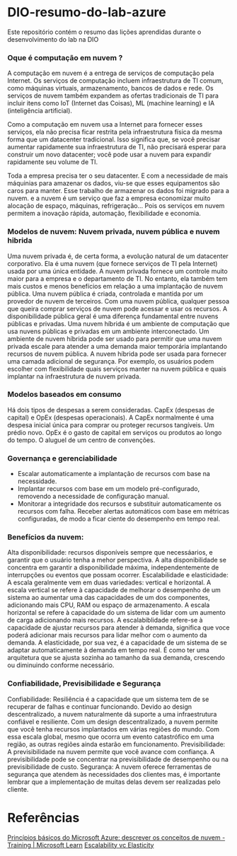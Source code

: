 # DIO-resumo-do-lab-azure
Este repositório contém o resumo das lições aprendidas durante o desenvolvimento do lab na DIO

### Oque é computação em nuvem ?
A computação em nuvem é a entrega de serviços de computação pela Internet. Os serviços de computação incluem infraestrutura de TI comum, como máquinas virtuais, armazenamento, bancos de dados e rede. Os serviços de nuvem também expandem as ofertas tradicionais de TI para incluir itens como IoT (Internet das Coisas), ML (machine learning) e IA (inteligência artificial).

Como a computação em nuvem usa a Internet para fornecer esses serviços, ela não precisa ficar restrita pela infraestrutura física da mesma forma que um datacenter tradicional. Isso significa que, se você precisar aumentar rapidamente sua infraestrutura de TI, não precisará esperar para construir um novo datacenter; você pode usar a nuvem para expandir rapidamente seu volume de TI.

Toda a empresa precisa ter o seu datacenter. E com a necessidade de mais máquinias para amazenar os dados, viu-se que esses equipamentos são caros para manter. Esse trabalho de armazenar os dados foi migrado para a nuvem. e a nuvem é um serviço que faz a empresa economizar muito alocação de espaço, máquinas, refrigeração... Pois os serviços em nuvem permitem a inovação rápida, automação, flexibilidade e economia. 

### Modelos de nuvem: Nuvem privada, nuvem pública e nuvem hibrida
Uma nuvem privada é, de certa forma, a evolução natural de um datacenter corporativo. Ela é uma nuvem (que fornece serviços de TI pela Internet) usada por uma única entidade. A nuvem privada fornece um controle muito maior para a empresa e o departamento de TI. No entanto, ela também tem mais custos e menos benefícios em relação a uma implantação de nuvem pública. 
Uma nuvem pública é criada, controlada e mantida por um provedor de nuvem de terceiros. Com uma nuvem pública, qualquer pessoa que queira comprar serviços de nuvem pode acessar e usar os recursos. A disponibilidade pública geral é uma diferença fundamental entre nuvens públicas e privadas.
Uma nuvem híbrida é um ambiente de computação que usa nuvens públicas e privadas em um ambiente interconectado. Um ambiente de nuvem híbrida pode ser usado para permitir que uma nuvem privada escale para atender a uma demanda maior temporária implantando recursos de nuvem pública. A nuvem híbrida pode ser usada para fornecer uma camada adicional de segurança. Por exemplo, os usuários podem escolher com flexibilidade quais serviços manter na nuvem pública e quais implantar na infraestrutura de nuvem privada.

### Modelos baseados em consumo
Há dois tipos de despesas a serem consideradas. CapEx (despesas de capital) e OpEx (despesas operacionais).
A CapEx normalmente é uma despesa inicial única para comprar ou proteger recursos tangíveis. Um prédio novo.
OpEx é o gasto de capital em serviços ou produtos ao longo do tempo. O aluguel de um centro de convenções.

### Governança e gerenciabilidade
- Escalar automaticamente a implantação de recursos com base na necessidade.
- Implantar recursos com base em um modelo pré-configurado, removendo a necessidade de configuração manual.
- Monitorar a integridade dos recursos e substituir automaticamente os recursos com falha.
Receber alertas automáticos com base em métricas configuradas, de modo a ficar ciente do desempenho em tempo real.



### Benefícios da nuvem: 
Alta disponibilidade: recursos disponíveis sempre que necessáarios, e garantir que o usuário tenha a mehor perspectiva. A alta disponibilidade se concentra em garantir a disponibilidade máxima, independentemente de interrupções ou eventos que possam ocorrer.
Escalabilidade e elasticidade: 
A escala geralmente vem em duas variedades: vertical e horizontal. 
A escala vertical se refere à capacidade de melhorar o desempenho de um sistema ao aumentar uma das capacidades de um dos componentes, adicionando mais CPU, RAM ou espaço de armazenamento. 
A escala horizontal se refere à capacidade do um sistema de lidar com um aumento de carga adicionando mais recursos.
A escalabiblidade refere-se à capacidade de ajustar recursos para atender à demanda,  significa que voce poderá adicionar mais recursos para lidar melhor com o aumento da demanda.
A elasticidade, por sua vez, é a capacidade de um sistema de se adaptar automaticamente à demanda em tempo real. É como ter uma arquitetura que se ajusta sozinha ao tamanho da sua demanda, crescendo ou diminuindo conforme necessário.

### Confiabilidade, Previsibilidade e Segurança
Confiabilidade: Resiliência é a capacidade que um sistema tem de se recuperar de falhas e continuar funcionando. 
Devido ao design descentralizado, a nuvem naturalmente dá suporte a uma infraestrutura confiável e resiliente. Com um design descentralizado, a nuvem permite que você tenha recursos implantados em várias regiões do mundo. Com essa escala global, mesmo que ocorra um evento catastrófico em uma região, as outras regiões ainda estarão em funcionamento.
Previsibilidade: A previsibilidade na nuvem permite que você avance com confiança. A previsibilidade pode se concentrar na previsibilidade de desempenho ou na previsibilidade de custo.
Segurança: A nuvem oferece ferramentas de segurança que atendem às necessidades dos clientes mas, é importante lembrar que a implementação de muitas delas devem ser realizadas pelo cliente.


# Referências
[Princípios básicos do Microsoft Azure: descrever os conceitos de nuvem - Training | Microsoft Learn](https://learn.microsoft.com/pt-br/training/paths/microsoft-azure-fundamentals-describe-cloud-concepts/)
[Escalability vc Elasticity](https://infraascode.com.br/scalability-vs-elasticity/#:~:text=Qual%20a%20Diferen%C3%A7a%20entre%20Escalabilidade%20e%20Elasticidade%3F%20Escalabilidade,na%20demanda%20de%20um%20determinado%20per%C3%ADodo%20ou%20evento.)
